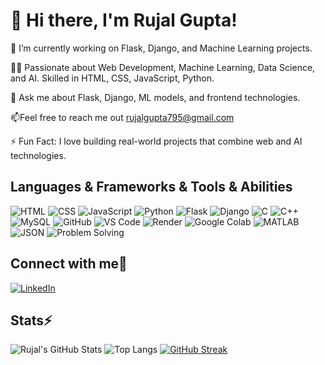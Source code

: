 # 👋 Hi there, I'm Rujal Gupta!

🔭 I’m currently working on Flask, Django, and Machine Learning projects.

👨‍💻 Passionate about Web Development, Machine Learning, Data Science, and AI.
Skilled in HTML, CSS, JavaScript, Python.

💬 Ask me about Flask, Django, ML models, and frontend technologies.

📫Feel free to reach me out rujalgupta795@gmail.com 

⚡ Fun Fact: I love building real-world projects that combine web and AI technologies.

  ##          Languages & Frameworks & Tools & Abilities 
 ![HTML](https://img.shields.io/badge/-HTML5-E34F26?logo=html5&logoColor=white)
![CSS](https://img.shields.io/badge/-CSS3-1572B6?logo=css3&logoColor=white)
![JavaScript](https://img.shields.io/badge/-JavaScript-F7DF1E?logo=javascript&logoColor=black)
![Python](https://img.shields.io/badge/-Python-3776AB?logo=python&logoColor=white)
![Flask](https://img.shields.io/badge/-Flask-000000?logo=flask&logoColor=white)
![Django](https://img.shields.io/badge/-Django-092E20?logo=django&logoColor=white)
![C](https://img.shields.io/badge/-C-00599C?logo=c&logoColor=white)
![C++](https://img.shields.io/badge/-C++-00599C?logo=c%2B%2B&logoColor=white)
![MySQL](https://img.shields.io/badge/-MySQL-4479A1?logo=mysql&logoColor=white)
![GitHub](https://img.shields.io/badge/-GitHub-181717?logo=github&logoColor=white)
![VS Code](https://img.shields.io/badge/-VSCode-007ACC?logo=visual-studio-code&logoColor=white)
![Render](https://img.shields.io/badge/-Render-46E3B7?logo=render&logoColor=white)
![Google Colab](https://img.shields.io/badge/-Google%20Colab-F9AB00?logo=google-colab&logoColor=black)
![MATLAB](https://img.shields.io/badge/-MATLAB-0076A8?logo=mathworks&logoColor=white)
![JSON](https://img.shields.io/badge/-JSON-000000?logo=json&logoColor=white)
![Problem Solving](https://img.shields.io/badge/-Problem%20Solving-5C2D91?logo=hackerrank&logoColor=white)  

##             Connect with me🤝
[![LinkedIn](https://img.shields.io/badge/-LinkedIn-0A66C2?style=for-the-badge&logo=linkedin&logoColor=white)](https://www.linkedin.com/in/rujal-gupta-83a433297/)




##                   Stats⚡

   ![Rujal's GitHub Stats](https://github-readme-stats.vercel.app/api?username=rujal2004&show_icons=true&theme=radical)
![Top Langs](https://github-readme-stats.vercel.app/api/top-langs/?username=rujal2004&layout=compact&theme=radical)
[![GitHub Streak](https://streak-stats.demolab.com?user=rujal2004&theme=radical)](https://git.io/streak-stats)



